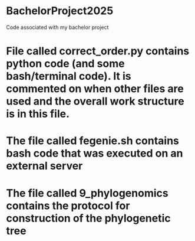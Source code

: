 # BachelorProject2025
Code associated with my bachelor project
# File called correct_order.py contains python code (and some bash/terminal code). It is commented on when other files are used and the overall work structure is in this file.
# The file called fegenie.sh contains bash code that was executed on an external server
# The file called 9_phylogenomics contains the protocol for construction of the phylogenetic tree
